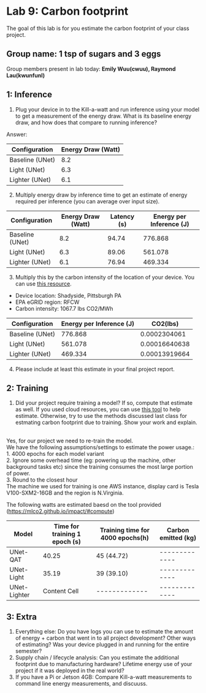 Lab 9: Carbon footprint
===
The goal of this lab is for you estimate the carbon footprint of your class project.

Group name: 1 tsp of sugars and 3 eggs
---
Group members present in lab today: <b>Emily Wuu(cwuu), Raymond Lau(kwunfunl)</b>

1: Inference
----
1. Plug your device in to the Kill-a-watt and run inference using your model to get a measurement of the energy draw. What is its baseline energy draw, and how does that compare to running inference?

Answer:

| Configuration          | Energy Draw (Watt) |
|------------------------|--------------------|
| Baseline (UNet)        | 8.2                |
| Light (UNet)           | 6.3                |
| Lighter (UNet)         | 6.1                |

2. Multiply energy draw by inference time to get an estimate of energy required per inference (you can average over input size).

| Configuration          | Energy Draw (Watt) | Latency (s) | Energy per Inference (J) |
|------------------------|--------------------|-------------|--------------------------|
| Baseline (UNet)        | 8.2                | 94.74       | 776.868                  |
| Light (UNet)           | 6.3                | 89.06       | 561.078                  |
| Lighter (UNet)         | 6.1                | 76.94       | 469.334                  |

3. Multiply this by the carbon intensity of the location of your device. You can use [this resource](https://www.epa.gov/egrid/power-profiler#/).
- Device location: Shadyside, Pittsburgh PA
- EPA eGRID region: RFCW
- Carbon intensity: 1067.7 lbs CO2/MWh

| Configuration          | Energy per Inference (J) | CO2(lbs)      |
|------------------------|--------------------------|---------------|
| Baseline (UNet)        | 776.868                    | 0.0002304061 |
| Light (UNet)           | 561.078                    | 0.00016640638 |
| Lighter (UNet)         | 469.334                   | 0.00013919664|



4. Please include at least this estimate in your final project report.

2: Training
----
1. Did your project require training a model? If so, compute that estimate as well. If you used cloud resources, you can use [this tool](https://mlco2.github.io/impact/#compute) to help estimate. Otherwise, try to use the methods discussed last class for estmating carbon footprint due to training. Show your work and explain.

<br>Yes, for our project we need to re-train the model.
<br>We have the following assumptions/settings to estimate the power usage.:
<br>   1. 4000 epochs for each model variant
<br>   2. Ignore some overhead time (eg: powering up the machine, other background tasks etc) since the training consumes the most large portion of power.
<br>   3. Round to the closest hour
<br>The machine we used for training is one AWS instance, display card is Tesla V100-SXM2-16GB and the region is N.Virginia.

The following watts are estimated baesd on the tool provided (https://mlco2.github.io/impact/#compute)

| Model         | Time for training 1 epoch (s) | Training time for 4000 epochs(h)   | Carbon emitted (kg) |
| ------------- | ------------- | ------------- | ------------- |
| UNet-QAT      | 40.25  | 45 (44.72) | ------------- |
| UNet-Light    | 35.19  | 39 (39.10) | ------------- |
| UNet-Lighter  | Content Cell  | ------------- | ------------- |

3: Extra
----
1. Everything else: Do you have logs you can use to estimate the amount of energy + carbon that went in to all project development? Other ways of estimating? Was your device plugged in and running for the entire semester?
2. Supply chain / lifecycle analysis: Can you estimate the additional footprint due to manufacturing hardware? Lifetime energy use of your project if it was deployed in the real world?
3. If you have a Pi or Jetson 4GB: Compare Kill-a-watt measurements to command line energy measurements, and discuuss.

